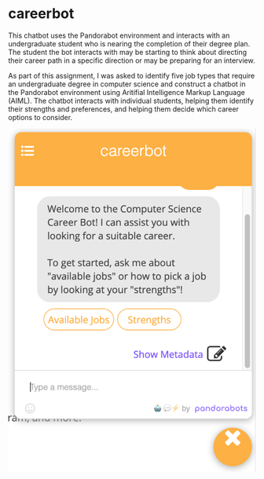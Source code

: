 # careerbot

This chatbot uses the Pandorabot environment and interacts with an undergraduate student who is nearing the completion of their degree plan. The student the bot interacts with may be starting to think about directing their career path in a specific direction or may be preparing for an interview. 

As part of this assignment, I was asked to identify five job types that require an undergraduate degree in computer science and construct a chatbot in the Pandorabot environment using Aritifial Intelligence Markup Language (AIML). The chatbot interacts with individual students, helping them identify their strengths and preferences, and helping them decide which career options to consider.

![screenshot image of chatbot conversation](https://raw.githubusercontent.com/jon-0/careerbot/master/files/Screen%20Shot.png)
